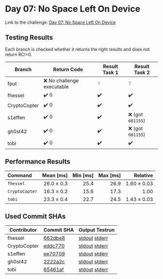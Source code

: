 # Day 07: No Space Left On Device

Link to the challenge: [Day 07: No Space Left On Device](https://adventofcode.com/2022/day/7)

## Testing Results

Each branch is checked whether it returns the right results and does not return RC!=0.

| Branch | Return Code | Result Task 1 | Result Task 2 |
| ------ | ----------- | ------------- | ------------- |
| fput | ❌ No challenge executable | ❔ | ❔ |
| fhessel | ✔️ 0 | ✔️ | ✔️ |
| CryptoCopter | ✔️ 0 | ✔️ | ✔️ |
| s1effen | ✔️ 0 | ✔️ | ❌ (got `681155`) |
| gh0st42 | ✔️ 0 | ✔️ | ❌ (got `681155`) |
| tobi | ✔️ 0 | ✔️ | ✔️ |

## Performance Results

| Command | Mean [ms] | Min [ms] | Max [ms] | Relative |
|:---|---:|---:|---:|---:|
| `fhessel` | 26.0 ± 0.3 | 25.4 | 26.9 | 1.60 ± 0.03 |
| `CryptoCopter` | 16.3 ± 0.2 | 15.6 | 17.3 | 1.00 |
| `tobi` | 23.3 ± 0.4 | 22.7 | 24.5 | 1.43 ± 0.03 |


## Used Commit SHAs

| Contributor | Commit SHA | Output Testrun |
| ----------- | ---------- | -------------- |
| fhessel | [662dbe8](https://github.com/LOEWE-emergenCITY/AdventOfCode2022/tree/662dbe8c31f1a414cc085a92472b31b19a481d0d/07) | [stdout](07/fhessel.txt) [stderr](07/fhessel-stderr.txt) |
| CryptoCopter | [eddc770](https://github.com/LOEWE-emergenCITY/AdventOfCode2022/tree/eddc77061d5ac58f222db1990caef276a09b9d64/07) | [stdout](07/CryptoCopter.txt) [stderr](07/CryptoCopter-stderr.txt) |
| s1effen | [ee70709](https://github.com/LOEWE-emergenCITY/AdventOfCode2022/tree/ee707090b144f5357ab3dc2d03ff8bce26db5c24/07) | [stdout](07/s1effen.txt) [stderr](07/s1effen-stderr.txt) |
| gh0st42 | [2222a2c](https://github.com/LOEWE-emergenCITY/AdventOfCode2022/tree/2222a2c0e3cb5cd42b88cdf3a9ed54bbb9ad3b90/07) | [stdout](07/gh0st42.txt) [stderr](07/gh0st42-stderr.txt) |
| tobi | [65461af](https://github.com/LOEWE-emergenCITY/AdventOfCode2022/tree/65461af25dfe92fc86817fce8cbbda19db3d638a/07) | [stdout](07/tobi.txt) [stderr](07/tobi-stderr.txt) |


